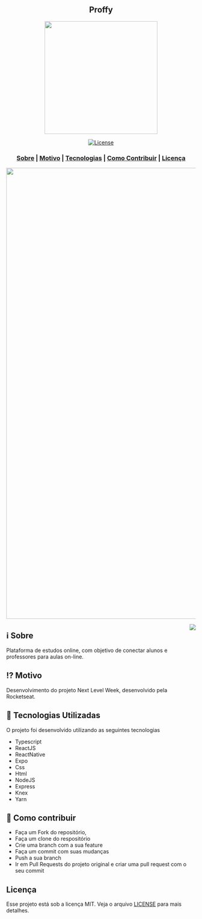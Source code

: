 <h2 align="center">
Proffy
</h2>

<p align="center"> 
<img src="https://uploaddeimagens.com.br/images/002/810/003/full/Logo.png?1596480458" width="300" heigth="300">
</p>

<p align="center">
  <a href="LICENSE" >
<img alt="License" src="https://img.shields.io/badge/license-MIT-%23F8952D">
  </a>
</p>

<h3 align="center">  
  <a href="#information_source-sobre">Sobre</a> |
  <a href="#interrobang-motivo">Motivo</a> | 
  <a href="#rocket-tecnologias-utilizadas">Tecnologias</a> | 
  <a href="#link-como-contribuir">Como Contribuir</a> | 
  <a href="#licença">Licença</a> 
</h3>

<img src="https://uploaddeimagens.com.br/images/002/810/002/original/Anota%C3%A7%C3%A3o_2020-08-03_154536.png?1596480365" width="1200">
<p align="center">
<img align="right" src="https://uploaddeimagens.com.br/images/002/817/708/full/Mobile.png?1596824978">
</p>

## :information_source: Sobre

Plataforma de estudos online, com objetivo de conectar alunos e professores para aulas on-line.

## :interrobang: Motivo

Desenvolvimento do projeto Next Level Week, desenvolvido pela Rocketseat.

## :rocket: Tecnologias Utilizadas

O projeto foi desenvolvido utilizando as seguintes tecnologias

- Typescript
- ReactJS
- ReactNative
- Expo
- Css
- Html
- NodeJS
- Express
- Knex
- Yarn

## :link: Como contribuir

- Faça um Fork do repositório,
- Faça um clone do respositório
- Crie uma branch com a sua feature
- Faça um commit com suas mudanças
- Push a sua branch
- Ir em Pull Requests do projeto original e criar uma pull request com o seu commit

## Licença
Esse projeto está sob a licença MIT. Veja o arquivo [LICENSE](LICENSE) para mais detalhes.
